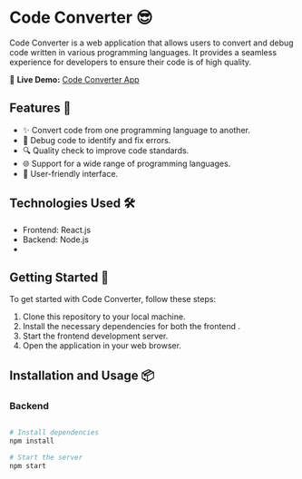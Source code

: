 # Code Converter 😎


Code Converter is a web application that allows users to convert and debug code written in various programming languages. It provides a seamless experience for developers to ensure their code is of high quality.

🚀 **Live Demo:** [Code Converter App](https://code-converter-ox8q.onrender.com/)

## Features 🚀

- ✨ Convert code from one programming language to another.
- 🐞 Debug code to identify and fix errors.
- 🔍 Quality check to improve code standards.
- 🌐 Support for a wide range of programming languages.
- 📝 User-friendly interface.

## Technologies Used 🛠️

- Frontend: React.js
- Backend: Node.js
- 
## Getting Started 🏁

To get started with Code Converter, follow these steps:

1. Clone this repository to your local machine.
2. Install the necessary dependencies for both the frontend .
3. Start the frontend development server.
4. Open the application in your web browser.

## Installation and Usage 📦

### Backend

```bash

# Install dependencies
npm install

# Start the server
npm start
